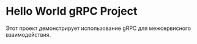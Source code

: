 # Hello World gRPC Project

Этот проект демонстрирует использование gRPC для межсервисного взаимодействия.